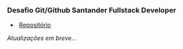 ### Desafio Git/Github Santander Fullstack Developer

- ​	[Repositório](https://github.com/ittsjoao/Dio-desafio-Git-Github-Santader.git)





_Atualizações em breve..._